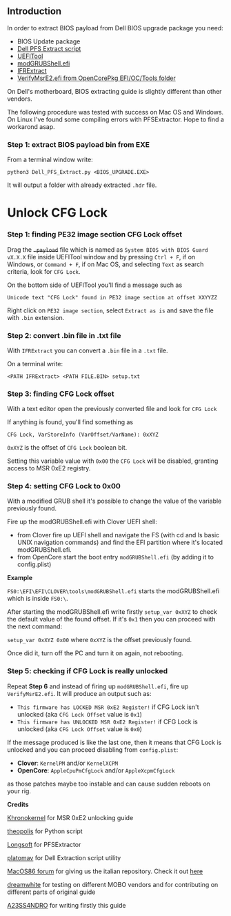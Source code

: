 ## Introduction

In order to extract BIOS payload from Dell BIOS upgrade package you need:

- BIOS Update package
- [Dell PFS Extract script](https://github.com/platomav/BIOSUtilities/blob/master/Dell%20PFS%20BIOS%20Extractor/Dell_PFS_Extract.py)
- [UEFITool](https://github.com/LongSoft/UEFITool)
- [modGRUBShell.efi](https://github.com/datasone/grub-mod-setup_var/releases)
- [IFRExtract](https://github.com/LongSoft/Universal-IFR-Extractor)
- [VerifyMsrE2.efi from OpenCorePkg EFI/OC/Tools folder](https://github.com/acidanthera/OpenCorePkg/releases/latest)


On Dell's motherboard, BIOS extracting guide is slightly different than other vendors. 

The following procedure was tested with success on Mac OS and Windows. On Linux I've found some compiling errors with PFSExtractor. Hope to find a workarond asap.


### Step 1: extract BIOS payload bin from EXE

From a terminal window write:

`python3 Dell_PFS_Extract.py <BIOS_UPGRADE.EXE>`

It will output a folder with already extracted `.hdr` file.

# Unlock CFG Lock

### Step 1: finding PE32 image section CFG Lock offset

Drag the ~~`.payload`~~ file which is named as `System BIOS with BIOS Guard vX.X.X` file inside UEFITool window and by pressing `Ctrl + F`, if on Windows, or `Command + F`, if on Mac OS, and selecting `Text` as search criteria, look for `CFG Lock`.

On the bottom side of UEFITool you'll find a message such as 

`Unicode text "CFG Lock" found in PE32 image section at offset XXYYZZ`

Right click on `PE32 image section`, select `Extract as is` and save the file with `.bin` extension.

### Step 2: convert .bin file in .txt file

With `IFRExtract` you can convert a `.bin` file in a  `.txt` file. 

On a terminal write: 

`<PATH IFRExtract> <PATH FILE.BIN> setup.txt`

### Step 3: finding CFG Lock offset 

With a text editor open the previously converted file and look for `CFG Lock`

If anything is found, you'll find something as

`CFG Lock, VarStoreInfo (VarOffset/VarName): 0xXYZ`

`0xXYZ` is the offset of  `CFG Lock` boolean bit.

Setting this variable value with `0x00` the `CFG Lock` will be disabled, granting access to MSR 0xE2 registry.

### Step 4: setting CFG Lock to 0x00

With a modified GRUB shell it's possible to change the value of the variable previously found.

Fire up the modGRUBShell.efi with Clover UEFI shell:

- from Clover fire up UEFI shell and navigate the FS (with cd and ls basic UNIX navigation commands) and find the EFI partition where it's located modGRUBShell.efi.
- from OpenCore start the boot entry `modGRUBShell.efi` (by adding it to config.plist)

**Example**

`FS0:\EFI\EFI\CLOVER\tools\modGRUBShell.efi` starts the modGRUBShell.efi which is inside `FS0:\`. 

After starting the modGRUBShell.efi write firstly 
`setup_var 0xXYZ` to check the default value of the found offset. If it's `0x1` then you can proceed with the next command: 

`setup_var 0xXYZ 0x00` where `0xXYZ` is the offset previously found.

Once did it, turn off the PC and turn it on again, not rebooting.

### Step 5: checking if CFG Lock is really unlocked

Repeat **Step 6** and instead of firing up `modGRUBShell.efi`, fire up `VerifyMsrE2.efi`. It will produce an output such as:

- `This firmware has LOCKED MSR 0xE2 Register!` if CFG Lock isn't unlocked (aka `CFG Lock Offset` value is `0x1`)
- `This firmware has UNLOCKED MSR 0xE2 Register!` if CFG Lock is unlocked (aka `CFG Lock Offset` value is `0x0`)

If the message produced is like the last one, then it means that CFG Lock is unlocked and you can proceed disabling from `config.plist`:

- **Clover**: `KernelPM` and/or `KernelXCPM`
- **OpenCore**: `AppleCpuPmCfgLock` and/or `AppleXcpmCfgLock`

as those patches maybe too instable and can cause sudden reboots on your rig.


**Credits**

[Khronokernel](https://khronokernel-2.gitbook.io/opencore-vanilla-desktop-guide/extras/msr-lock) for MSR 0xE2 unlocking guide

[theopolis](https://github.com/theopolis) for Python script

[Longsoft](https://github.com/Longsoft) for PFSExtractor

[platomav](https://github.com/platomav/BIOSUtilities) for Dell Extraction script utility

[MacOS86 forum](https://macos86.it) for giving us the italian repository. Check it out [here](https://macos86.github.io/Estrazione-BIOS-da-exe/)

[dreamwhite](https://github.com/dreamwhite) for testing on different MOBO vendors and for contributing on different parts of original guide

[A23SS4NDRO](https://www.macos86.it/profile/996-a23ss4ndro/) for writing firstly this guide




